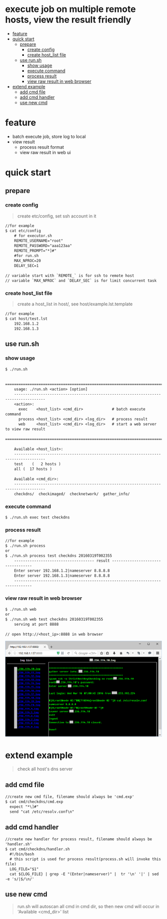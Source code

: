 execute job on multiple remote hosts, view the result friendly
===========================================================

<!-- TOC depthFrom:1 depthTo:6 withLinks:1 updateOnSave:1 orderedList:0 -->

- [feature](#feature)
- [quick start](#quick-start)
	- [prepare](#prepare)
		- [create config](#create-config)
		- [create host_list file](#create-hostlist-file)
	- [use run.sh](#use-runsh)
		- [show usage](#show-usage)
		- [execute command](#execute-command)
		- [process result](#process-result)
		- [view raw result in web browser](#view-raw-result-in-web-browser)
- [extend example](#extend-example)
	- [add cmd file](#add-cmd-file)
	- [add cmd handler](#add-cmd-handler)
	- [use new cmd](#use-new-cmd)

<!-- /TOC -->
# feature

- batch execute job, store log to local
- view result
	- process result format
	- view raw result in web ui



# quick start

## prepare

### create config

> create etc/config, set ssh account in it

```
//for example
$ cat etc/config
	# for executor.sh
	REMOTE_USERNAME="root"
	REMOTE_PASSWORD="aaa123aa"
	REMOTE_PROMPT="*]#"
	#for run.sh
	MAX_NPROC=20
	DELAY_SEC=1

// variable start with `REMOTE_` is for ssh to remote host
// variable `MAX_NPROC` and `DELAY_SEC` is for limit concurrent task
```

### create host_list file

> create a host_list in host/, see host/example.lst.template

```
//for example
$ cat host/test.lst
	192.168.1.2
	192.168.1.3
```

## use run.sh

### show usage
```
$ ./run.sh

	====================================================================================
	usage: ./run.sh <action> [option]
	------------------------------------------------------------------------------------
	<action>:
	  exec    <host_list> <cmd_dir>             # batch execute command
	  process <host_list> <cmd_dir> <log_dir>   # process result
	  web     <host_list> <cmd_dir> <log_dir>   # start a web server to view raw result
	====================================================================================

	Available <host_list>:
	------------------------------------------------------------------------------------
	test	(   2 hosts )
	all	(  17 hosts )

	Available <cmd_dir>:
	------------------------------------------------------------------------------------
	checkdns/  checkimaged/  checknetwork/	gather_info/
```

### execute command
```
$ ./run.sh exec test checkdns
```

### process result
```
//for example
$ ./run.sh process
or
$ ./run.sh process test checkdns 20160319T002355
	------------------------------------ result ----------------------------------
	Enter server 192.168.1.2|nameserver 8.8.8.8
	Enter server 192.168.1.3|nameserver 8.8.8.8
	------------------------------------------------------------------------------
```

### view raw result in web browser

```
$ ./run.sh web
or
$ ./run.sh web test checkdns 20160319T002355
	serving at port 8888

// open http://<host_ip>:8888 in web browser
```
![](webui/assets/webgui.png)


# extend example
> check all host's dns server

## add cmd file
```
//create new cmd file, filename should always be 'cmd.exp'
$ cat cmd/checkdns/cmd.exp
  expect "*\]#"
  send "cat /etc/resolv.conf\n"
```

## add cmd handler

```
//create new handler for process result, filename should always be 'handler.sh'
$ cat cmd/checkdns/handler.sh
  #!/bin/bash
  # this script is used for process result(process.sh will invoke this file)
  LOG_FILE="$1"
  cat ${LOG_FILE} | grep -E "(Enter|nameserver)" |  tr '\n' '|' | sed -e 's/|$/\n/'
```

## use new cmd

> run.sh will autoscan all cmd in cmd dir, so then new cmd will occur in 'Available <cmd_dir>' list
